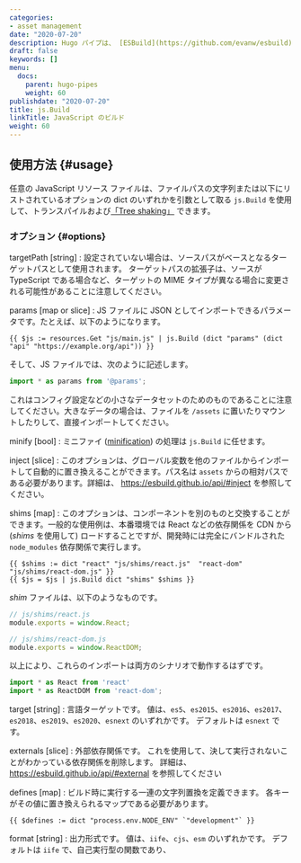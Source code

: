 ```yaml
---
categories:
- asset management
date: "2020-07-20"
description: Hugo パイプは、 [ESBuild](https://github.com/evanw/esbuild) で JavaScript ファイルを処理できます。
draft: false
keywords: []
menu:
  docs:
    parent: hugo-pipes
    weight: 60
publishdate: "2020-07-20"
title: js.Build
linkTitle: JavaScript のビルド
weight: 60
---
```


## 使用方法 {#usage}

任意の JavaScript リソース ファイルは、ファイルパスの文字列または以下にリストされているオプションの dict のいずれかを引数として取る `js.Build` を使用して、トランスパイルおよび[「Tree shaking」](https://developer.mozilla.org/ja/docs/Glossary/Tree_shaking) できます。

### オプション {#options}

targetPath [string]
: 設定されていない場合は、ソースパスがベースとなるターゲットパスとして使用されます。
ターゲットパスの拡張子は、ソースが TypeScript である場合など、ターゲットの MIME タイプが異なる場合に変更される可能性があることに注意してください。

params [map or slice]
: JS ファイルに JSON としてインポートできるパラメータです。たとえば、以下のようになります。

```go-html-template
{{ $js := resources.Get "js/main.js" | js.Build (dict "params" (dict "api" "https://example.org/api")) }}
```
そして、JS ファイルでは、次のように記述します。

```js
import * as params from '@params';
```

これはコンフィグ設定などの小さなデータセットのためのものであることに注意してください。大きなデータの場合は、ファイルを `/assets` に置いたりマウントしたりして、直接インポートしてください。

minify [bool]
: ミニファイ ([minification](https://developer.mozilla.org/ja/docs/Glossary/minification)) の処理は `js.Build` に任せます。

inject [slice]
: このオプションは、グローバル変数を他のファイルからインポートして自動的に置き換えることができます。パス名は `assets` からの相対パスである必要があります。詳細は、 https://esbuild.github.io/api/#inject を参照してください。

shims [map]
: このオプションは、コンポーネントを別のものと交換することができます。一般的な使用例は、本番環境では React などの依存関係を CDN から (_shims_ を使用して) ロードすることですが、開発時には完全にバンドルされた `node_modules` 依存関係で実行します。

```go-html-template
{{ $shims := dict "react" "js/shims/react.js"  "react-dom" "js/shims/react-dom.js" }}
{{ $js = $js | js.Build dict "shims" $shims }}
```

_shim_ ファイルは、以下のようなものです。

```js
// js/shims/react.js
module.exports = window.React;
```

```js
// js/shims/react-dom.js
module.exports = window.ReactDOM;
```

以上により、これらのインポートは両方のシナリオで動作するはずです。

```js
import * as React from 'react'
import * as ReactDOM from 'react-dom';
```

target [string]
: 言語ターゲットです。
  値は、`es5`、`es2015`、`es2016`、`es2017`、`es2018`、`es2019`、`es2020`、`esnext` のいずれかです。
  デフォルトは `esnext` です。

externals [slice]
: 外部依存関係です。 これを使用して、決して実行されないことがわかっている依存関係を削除します。 詳細は、https://esbuild.github.io/api/#external を参照してください


defines [map]
: ビルド時に実行する一連の文字列置換を定義できます。 各キーがその値に置き換えられるマップである必要があります。

```go-html-template
{{ $defines := dict "process.env.NODE_ENV" `"development"` }}
```

format [string]
: 出力形式です。
  値は、`iife`、`cjs`、`esm` のいずれかです。
  デフォルトは `iife` で、自己実行型の関数であり、<script> タグとして含めるのに適しています。

sourceMap [string]
: esbuild から `inline` または `external` のソースマップを生成するかどうかを指定します。 外部ソースマップは、出力ファイル名 + ".map" でターゲットに書き込まれます。 入力ソースマップは js.Build や node モジュールから読み込み、出力ソースマップに結合できます。 デフォルトでは、ソースマップは作成されません。

### /assets から JS コードをインポートする {"import-js-code-from-assets}

`js.Build` は [Hugo モジュール](/hugo-modules/) で仮想ユニオン ファイルシステムを完全にサポートしています。 この [テスト プロジェクト](https://github.com/gohugoio/hugoTestProjectJSModImports) でいくつかの簡単な例を見ることができますが、要するに、これは以下のことができることを意味します。

```js
import { hello } from 'my/module';
```

そして、階層化されたファイルシステムの `assets/my/module` 内の最上位の `index.{js,ts,tsx,jsx}` に解決されます。

```js
import { hello3 } from 'my/module/hello3';
```

上記のコードは、`Assets/my/module` 内の `hello3.{js,ts,tsx,jsx}` に解決されるでしょう。

`.` で始まるすべてのインポートは、現在のファイルからの相対パスで解決されます。

```js
import { hello4 } from './lib';
```

その他のファイル (たとえば、`JSON` や `CSS`) については、たとえば以下のように、拡張子を含む相対パスで指定する必要があります。

```js
import * as data from 'my/module/data.json';
```

`/assets` の外にあるファイルでのインポート、または `/assets` 内のコンポーネントに解決されないインポートは、[ESBuild](https://esbuild.github.io/) によって、**プロジェクト ディレクトリ** を用いて解決ディレクトリとして解決されます (`node_modules` などを探すときの開始点として使用されます)。 [hugo mod npm pack](/commands/hugo_mod_npm_pack/) も参照してください。 プロジェクトにインポートされた npm 依存関係がある場合は、`hugo` を実行する前に必ず `npm install` を実行する必要があります。

また、たとえば、以下のようにテンプレートから JS ファイルに渡すことができる新しい `params` オプションにも注意してください。

```go-html-template
{{ $js := resources.Get "js/main.js" | js.Build (dict "params" (dict "api" "https://example.org/api")) }}
```

そして、JS ファイルでは、以下のコードを記述します。

```js
import * as params from '@params';
```

Hugo はデフォルトで、インポートをマップする `assets/jsconfig.json` ファイルを生成します。これはコードエディター内のナビゲーションやインテリセンス ヘルプに役立ちますが、必要ない/したくない場合は、[オフにする](/getting-started/configuration/#configure-build) ことができます。


### package.json / node_modules に依存関係を含める {#include-dependencies-in-packagejson-nodemodules}

`/assets` の外にあるファイルでのインポート、または `/assets` 内のコンポーネントに解決されないインポートは、[ESBuild](https://esbuild.github.io/) によって、**プロジェクト ディレクトリ** を用いて解決ディレクトリとして解決されます (`node_modules` などを探すときの開始点として使用されます)。 [hugo mod npm pack](/commands/hugo_mod_npm_pack/) も参照してください。 プロジェクトにインポートされた npm 依存関係がある場合は、`hugo` を実行する前に必ず `npm install` を実行する必要があります。

npm パッケージ (別名、`node_modules` フォルダー内に存在するパッケージ) を解決するための開始ディレクトリは、常にメインプロジェクト フォルダーです。

**注意:** もし、インポートを前提としたテーマ/コンポーネントを開発しており、 `package.json` 内の依存関係に依存している場合は、プロジェクト内のすべての npm 依存関係を統合するツールである [hugo mod npm pack](/commands/hugo_mod_npm_pack/) を読むことを推奨します。


### 例 {#examples}

```go-html-template
{{ $built := resources.Get "js/index.js" | js.Build "main.js" }}
```

あるいはオプションで、以下のように指定します。

```go-html-template
{{ $externals := slice "react" "react-dom" }}
{{ $defines := dict "process.env.NODE_ENV" `"development"` }}

{{ $opts := dict "targetPath" "main.js" "externals" $externals "defines" $defines }}
{{ $built := resources.Get "scripts/main.js" | js.Build $opts }}
<script src="{{ $built.RelPermalink }}" defer></script>
```
